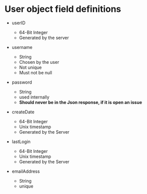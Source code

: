 # User object field definitions

* userID
  *  64-Bit Integer
  *  Generated by the server
    

* username
  * String
  * Chosen by the user
  * Not unique
  * Must not be null  
  

* password
  *  String
  *  used internally
  * **Should never be in the Json response, if it is open an issue** 
 
* createDate
  * 64-Bit Integer
  * Unix timestamp
  * Generated by the Server


* lastLogin
  * 64-Bit Integer
  * Unix timestamp
  * Generated by the Server
  

* emailAddress
  * String
  * unique